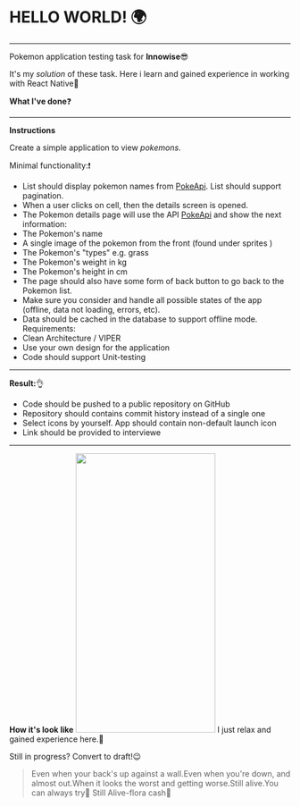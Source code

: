 # HELLO WORLD! :earth_africa:
**********
Pokemon application testing task for **Innowise**:sunglasses:

It's my *solution* of these task. Here i learn and gained experience in working with React Native:blue_heart:

**What I've done**:question:
**********
**Instructions**

Create a simple application to view *pokemons*.

Minimal functionality::exclamation:

* List should display pokemon names from [PokeApi](https://pokeapi.co/api/v2/pokemon).
List should support pagination.
* When a user clicks on cell, then the details screen is opened.
* The Pokemon details page will use the API [PokeApi](https://pokeapi.co/api/v2/pokemon/{id}/)
and show the next information:
* The Pokemon's name
* A single image of the pokemon from the front (found under sprites )
* The Pokemon's "types" e.g. grass
* The Pokemon's weight in kg
* The Pokemon's height in cm
* The page should also have some form of back button to go back to the
Pokemon list.
* Make sure you consider and handle all possible states of the app (offline, data
not loading, errors, etc).
* Data should be cached in the database to support offline mode.
Requirements:
* Clean Architecture / VIPER
* Use your own design for the application
* Code should support Unit-testing
**********
**Result:**:ok_hand:

* Code should be pushed to a public repository on GitHub
* Repository should contains commit history instead of a single one
* Select icons by yourself. App should contain non-default launch icon
* Link should be provided to interviewe
**********
**How it's look like**
<img src="assets/untitled.gif" width="250" height="500"/>
I just relax and gained experience here.:metal:

Still in progress? Convert to draft!:wink:

>Even when your back's up against a wall.Even when you're down, and almost out.When it looks the worst and getting worse.Still alive.You can always try:microphone: Still Alive-flora cash:hibiscus: 
